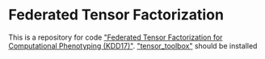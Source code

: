 # Federated Tensor Factorization
This is a repository for code ["Federated Tensor Factorization for Computational Phenotyping (KDD17)"](https://arxiv.org/abs/1704.03141).  ["tensor_toolbox"](https://www.sandia.gov/~tgkolda/TensorToolbox/index-2.6.html) should be installed
